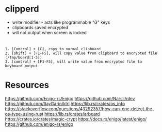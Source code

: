 # clipperd

- write modifier - acts like programmable "G" keys
- clipboards saved encrypted
- will not output when screen is locked

#
    1. [Control] + [C], copy to normal clipboard
    2. [shift] + [F1-F5], will copy value from clipboard to encrypted file (/tmp/board[1-5])
    3. [control] + [F1-F5], will write value from encrypted file to keyboard output


# Resources
https://github.com/Enigo-rs/Enigo
https://github.com/Narsil/rdev
https://github.com/ItayGarin/ktrl
https://lib.rs/crates/os_info
https://stackoverflow.com/questions/43292357/how-can-one-detect-the-os-type-using-rust
https://lib.rs/crates/arboard
https://crates.io/crates/magic-crypt
https://docs.rs/enigo/latest/enigo/
https://github.com/enigo-rs/enigo